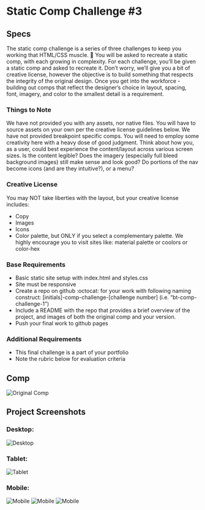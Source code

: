 # Static Comp Challenge #3

## Specs
The static comp challenge is a series of three challenges to keep you working that HTML/CSS muscle. :muscle: You will be asked to recreate a static comp, with each growing in complexity. For each challenge, you’ll be given a static comp and asked to recreate it. Don’t worry, we’ll give you a bit of creative license, however the objective is to build something that respects the integrity of the original design. Once you get into the workforce - building out comps that reflect the designer’s choice in layout, spacing, font, imagery, and color to the smallest detail is a requirement.

### Things to Note
We have not provided you with any assets, nor native files. You will have to source assets on your own per the creative license guidelines below.
We have not provided breakpoint specific comps. You will need to employ some creativity here with a heavy dose of good judgment. Think about how you, as a user, could best experience the content/layout across various screen sizes. Is the content legible? Does the imagery (especially full bleed background images) still make sense and look good? Do portions of the nav become icons (and are they intuitive?), or a menu?

### Creative License
You may NOT take liberties with the layout, but your creative license includes:
* Copy
* Images
* Icons
* Color palette, but ONLY if you select a complementary palette. We highly encourage you to visit sites like: material palette or coolors or color-hex

### Base Requirements
* Basic static site setup with index.html and styles.css
* Site must be responsive
* Create a repo on github :octocat: for your work with following naming construct: [initials]-comp-challenge-[challenge number] (i.e. “bt-comp-challenge-1”)
* Include a README with the repo that provides a brief overview of the project, and images of both the original comp and your version.
* Push your final work to github pages

### Additional Requirements
* This final challenge is a part of your portfolio
* Note the rubric below for evaluation criteria


## Comp
![Original Comp](assets/desktop-comp.png)

## Project Screenshots
### Desktop:
![Desktop](assets/desktop.png)

### Tablet:
![Tablet](assets/tablet.png)

### Mobile:
![Mobile](assets/mobile1.png)
![Mobile](assets/mobile2.png)
![Mobile](assets/mobile3.png)